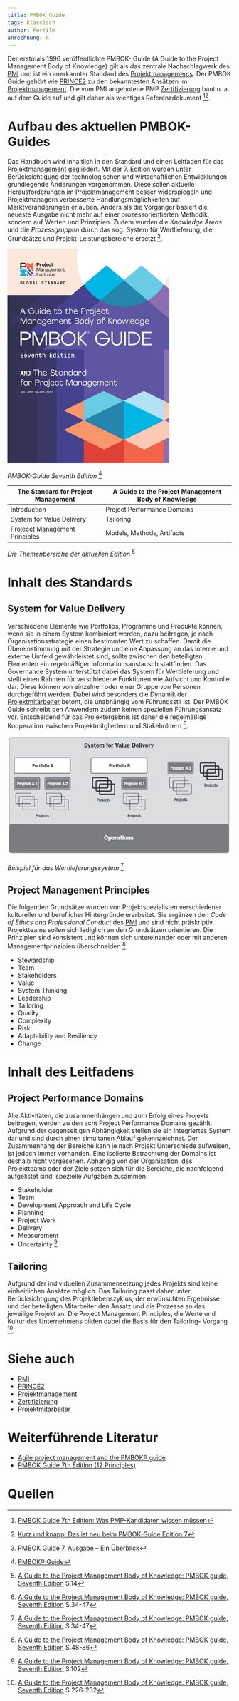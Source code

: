 ```yaml
---
title: PMBOK_Guide
tags: klassisch
author: FerYilm
anrechnung: k
---
```

Der erstmals 1996 veröffentlichte PMBOK- Guide (A Guide to the Project Management Body of Knowledge) gilt als das zentrale Nachschlagwerk des [PMI](PMI_Institution.md) und ist ein anerkannter Standard des [Projektmanagements](Projektmanagement.md). Der PMBOK Guide gehört wie [PRINCE2](PRINCE2.md) zu den bekanntesten Ansätzen im [Projektmanagement](Projektmanagement.md).
Die vom PMI angebotene PMP [Zertifizierung](Zertifizierungen.md) baut u. a. auf dem Guide auf und gilt daher als wichtiges Referenzdokument [^1][^2].

# Aufbau des aktuellen PMBOK-Guides
Das Handbuch wird inhaltlich in den Standard und einen Leitfaden für das Projektmanagement gegliedert. Mit der 7. Edition wurden unter Berücksichtigung der technologischen und wirtschaftlichen Entwicklungen grundlegende Änderungen vorgenommen. Diese sollen aktuelle Herausforderungen im Projektmanagement besser widerspiegeln und Projektmanagern verbesserte Handlungsmöglichkeiten auf Marktveränderungen erlauben.
Anders als die Vorgänger basiert die neueste Ausgabe nicht mehr auf einer prozessorientierten Methodik, sondern auf Werten und Prinzipien. Zudem wurden die *Knowledge Areas* und die *Prozessgruppen* durch das sog. System für Wertlieferung, die Grundsätze und Projekt-Leistungsbereiche ersetzt [^3].

![Abbildung](PMBOK_Guide/foto.jpg)

*PMBOK-Guide Seventh Edition* [^4]




| The Standard for Project Management | A Guide to the Project Management Body of Knowledge |
| ------------- | ------------- | 
| Introduction  | Project Performance Domains  |
| System for Value Delivery  | Tailoring |
| Projecet Management Principles | Models, Methods, Artifacts

_Die Themenbereiche der aktuellen Edition_ [^5]



# Inhalt des Standards

## System for Value Delivery

Verschiedene Elemente wie Portfolios, Programme und Produkte können, wenn sie in einem System kombiniert werden, dazu beitragen, je nach Organisationsstrategie einen bestimmten Wert zu schaffen. Damit die Übereinstimmung mit der Strategie und eine Anpassung an das interne und externe Umfeld gewährleistet sind, sollte zwischen den beteiligten Elementen ein regelmäßiger Informationsaustausch stattfinden. Das Governance System unterstützt dabei das System für Wertlieferung und stellt einen Rahmen für verschiedene Funktionen wie Aufsicht und Kontrolle dar. Diese können von einzelnen oder einer Gruppe von Personen durchgeführt werden. Dabei wird besonders die Dynamik der [Projektmitarbeiter](Projektmitarbeiter.md) betont, die unabhängig vom Führungsstil ist. Der PMBOK Guide schreibt den Anwendern zudem keinen speziellen Führungsansatz vor. Entscheidend für das Projektergebnis ist daher die regelmäßige Kooperation zwischen Projektmitgliedern und Stakeholdern [^6].

![Abbildung](PMBOK_Guide/system.jpg)

*Beispiel für das Wertlieferungssystem* [^6]

## Project Management Principles 
Die folgenden Grundsätze wurden von Projektspezialisten verschiedener kultureller und beruflicher Hintergründe erarbeitet. Sie ergänzen den *Code of Ethics and Professional Conduct* des [PMI](PMI_Institution.md) und sind nicht präskriptiv. Projektteams sollen sich lediglich an den Grundsätzen orientieren. Die Prinzipien sind konsistent und können sich untereinander oder mit anderen Managementprinzipien überschneiden [^7].

* Stewardship
* Team
* Stakeholders
* Value
* System Thinking
* Leadership
* Tailoring
* Quality
* Complexity
* Risk
* Adaptability and Resiliency
* Change


# Inhalt des Leitfadens

## Project Performance Domains

Alle Aktivitäten, die zusammenhängen und zum Erfolg eines Projekts beitragen, werden zu den acht Project Performance Domains gezählt. Aufgrund der gegenseitigen Abhängigkeit stellen sie ein integriertes System dar und sind durch einen simultanen Ablauf gekennzeichnet. Der Zusammenhang der Bereiche kann je nach Projekt Unterschiede aufweisen, ist jedoch immer vorhanden. Eine isolierte Betrachtung der Domains ist deshalb nicht vorgesehen. Abhängig von der Organisation, des Projektteams oder der Ziele setzen sich für die Bereiche, die nachfolgend aufgelistet sind, spezielle Aufgaben zusammen.

*	Stakeholder
*	Team
*	Development Approach and Life Cycle
*	Planning
*	Project Work
*	Delivery
*	Measurement 
*	Uncertainty [^8]

## Tailoring 

Aufgrund der individuellen Zusammensetzung jedes Projekts sind keine einheitlichen Ansätze möglich. Das Tailoring passt daher unter Berücksichtigung des Projektlebenszyklus, der erwünschten Ergebnisse und der beteiligten Mitarbeiter den Ansatz und die Prozesse an das jeweilige Projekt an. Die Project Management Principles, die Werte und Kultur des Unternehmens bilden dabei die Basis für den Tailoring- Vorgang [^9].


# Siehe auch

* [PMI](PMI_Institution.md)
* [PRINCE2](PRINCE2.md)
* [Projektmanagement](Projektmanagement.md)
* [Zertifizierung](Zertifizierungen.md)
* [Projektmitarbeiter](Projektmitarbeiter.md)

# Weiterführende Literatur

* [Agile project management and the PMBOK® guide](https://www.pmi.org/learning/library/agile-project-management-pmbok-waterfall-7042)
* [PMBOK Guide 7th Edition (12 Principles)](https://www.youtube.com/watch?v=fGrsUSw1_Vw)

# Quellen
[^1]:[PMBOK Guide 7th Edition: Was PMP-Kandidaten wissen müssen](https://www.theprojectgroup.com/blog/pmbok-guide-7th-edition/) 
[^2]:[Kurz und knapp: Das ist neu beim PMBOK-Guide Edition 7](https://www.inloox.de/unternehmen/blog/artikel/kurz-und-knapp-das-ist-neu-beim-pmbok-guide-edition-7/)
[^3]:[PMBOK Guide 7. Ausgabe – Ein Überblick](https://www.tiba-business-school.de/pmbok-guide-7-ausgabe-ueberblick/)
[^4]:[PMBOK® Guide](https://www.pmi.org/pmbok-guide-standards/foundational/PMBOK) 
[^5]: [A Guide to the Project Management Body of Knowledge: PMBOK guide, Seventh Edition](https://msfau.sharepoint.com/:b:/t/ManagingProjectsSuccessfullyWS2122/ESSHjiJ4A4lNlMS_IOokdA0BNhGaDTT4Gj9juHXfVPetoA?e=EPlwFG) S.14
[^6]:[A Guide to the Project Management Body of Knowledge: PMBOK guide, Seventh Edition](https://msfau.sharepoint.com/:b:/t/ManagingProjectsSuccessfullyWS2122/ESSHjiJ4A4lNlMS_IOokdA0BNhGaDTT4Gj9juHXfVPetoA?e=EPlwFG) S.34-47
[^7]:[A Guide to the Project Management Body of Knowledge: PMBOK guide, Seventh Edition](https://msfau.sharepoint.com/:b:/t/ManagingProjectsSuccessfullyWS2122/ESSHjiJ4A4lNlMS_IOokdA0BNhGaDTT4Gj9juHXfVPetoA?e=EPlwFG) S.48-86
[^8]:[A Guide to the Project Management Body of Knowledge: PMBOK guide, Seventh Edition](https://msfau.sharepoint.com/:b:/t/ManagingProjectsSuccessfullyWS2122/ESSHjiJ4A4lNlMS_IOokdA0BNhGaDTT4Gj9juHXfVPetoA?e=EPlwFG) S.102
[^9]:[A Guide to the Project Management Body of Knowledge: PMBOK guide, Seventh Edition](https://msfau.sharepoint.com/:b:/t/ManagingProjectsSuccessfullyWS2122/ESSHjiJ4A4lNlMS_IOokdA0BNhGaDTT4Gj9juHXfVPetoA?e=EPlwFG)  S.226-232

